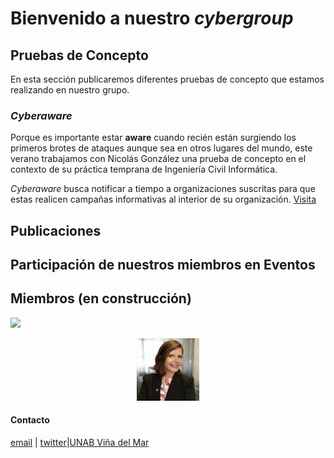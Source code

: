 # Bienvenido a nuestro *cybergroup* 



## Pruebas de Concepto
En esta sección publicaremos diferentes pruebas de concepto que estamos realizando en nuestro grupo.
### *Cyberaware* 
Porque es importante estar **aware** cuando recién están surgiendo los primeros brotes de ataques aunque sea en otros lugares del mundo, este verano trabajamos con Nicolás González una prueba de concepto en el contexto de su práctica temprana de Ingeniería Civil Informática.  

*Cyberaware* busca notificar a tiempo a organizaciones suscritas para que estas realicen campañas informativas al interior de su organización. 
[Visita](http://cyberaware.informatica-unab-vm.cl)

## Publicaciones

## Participación de nuestros miembros en Eventos

## Miembros (en construcción)
![](/img/RT.jpg)
<p align="center">
  <img src="RT.jpg" width="100" title="Profesor Investigador Romina Torres">
</p>



#### Contacto
[email](mailto:romina.torres@unab.cl) | [twitter](https://twitter.com/rominabot)|[UNAB Viña del Mar](https://twitter.com/inf_unab_vm) 
